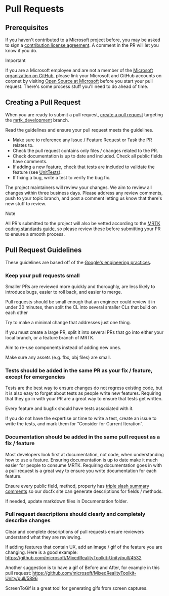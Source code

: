 # Pull Requests

## Prerequisites
If you haven't contributed to a Microsoft project before, you may be asked to sign a [contribution license agreement](https://cla.microsoft.com/). 
A comment in the PR will let you know if you do.

> [!IMPORTANT]
> If you are a Microsoft employee and are not a member of the [Microsoft organization on GitHub](https://github.com/Microsoft), please link your Microsoft and GitHub accounts on corpnet by visiting [Open Source at Microsoft](https://opensource.microsoft.com/) before you start your pull request. There's some process stuff you'll need to do ahead of time.

## Creating a Pull Request
When you are ready to submit a pull request, [create a pull request](https://github.com/microsoft/MixedRealityToolkit-Unity/compare/mrtk_development...mrtk_development?expand=1) targeting the [mrtk_development](https://github.com/microsoft/mixedrealitytoolkit-unity/tree/mrtk_development) branch.

Read the guidelines and ensure your pull request meets the guidelines.

* Make sure to reference any Issue / Feature Request or Task the PR relates to.
* Check the pull request contains only files / changes related to the PR.
* Check documentation is up to date and included. Check all public fields have comments.
* If adding a new feature, check that tests are included to validate the feature (see [UnitTests](UnitTests.md)).
* If fixing a bug, write a test to verify the bug fix.

The project maintainers will review your changes. We aim to review all changes within three business days. Please address any review comments, push to your topic branch, and post a comment letting us know that there's new stuff to review.

> [!NOTE]
> All PR's submitted to the project will also be vetted according to the [MRTK coding standards guide](CodingGuidelines.md), so please review these before submitting your PR to ensure a smooth process.

## Pull Request Guidelines
These guidelines are based off of the [Google's engineering practices](https://google.github.io/eng-practices/review/developer/small-cls.html).

### Keep your pull requests small
Smaller PRs are reviewed more quickly and thoroughly, are less likely to introduce bugs, easier to roll back, and easier to merge.

Pull requests should be small enough that an engineer could review it in under 30 minutes, then split the CL into several smaller CLs that build on each other

Try to make a minimal change that addresses just one thing.

If you must create a large PR, split it into several PRs that go into either your local branch, or a feature branch of MRTK.

Aim to re-use components instead of adding new ones.

Make sure any assets (e.g. fbx, obj files) are small.

### Tests should be added in the same PR as your fix / feature, except for emergencies
Tests are the best way to ensure changes do not regress existing code, but it is also easy to forget about tests as people write new features. Requiring that they go in with your PR are a great way to ensure that tests get written.

Every feature and bugfix should have tests associated with it.

If you do not have the expertise or time to write a test, create an issue to write the tests, and mark them for “Consider for Current Iteration”.

### Documentation should be added in the same pull request as a fix / feature
Most developers look first at documentation, not code, when understanding how to use a feature. Ensuring documentation is up to date make it much easier for people to consume MRTK. Requiring documentation goes in with a pull request is a great way to ensure you write documentation for each feature.

Ensure every public field, method, property has [triple slash summary comments](https://dotnet.github.io/docfx/spec/triple_slash_comments_spec.html) so our docfx site can generate descriptions for fields / methods.

If needed, update markdown files in Documentation folder.

### Pull request descriptions should clearly and completely describe changes
Clear and complete descriptions of pull requests ensure reviewers understand what they are reviewing.

If adding features that contain UX, add an image / gif of the feature you are changing. Here is a good example: https://github.com/microsoft/MixedRealityToolkit-Unity/pull/4532

Another suggestion is to have a gif of Before and After, for example in this pull request: https://github.com/microsoft/MixedRealityToolkit-Unity/pull/5896

ScreenToGif is a great tool for generating gifs from screen captures.
